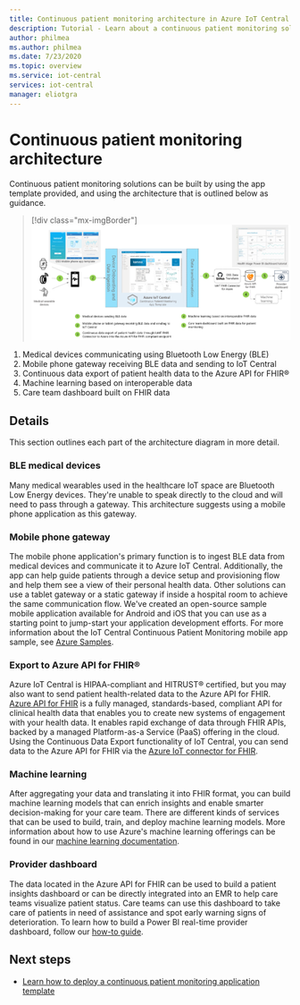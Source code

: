 ```yaml
---
title: Continuous patient monitoring architecture in Azure IoT Central | Microsoft Docs
description: Tutorial - Learn about a continuous patient monitoring solution architecture.
author: philmea
ms.author: philmea
ms.date: 7/23/2020
ms.topic: overview
ms.service: iot-central
services: iot-central
manager: eliotgra
---
```


# Continuous patient monitoring architecture



Continuous patient monitoring solutions can be built by using the app template provided, and using the architecture that is outlined below as guidance.

>[!div class="mx-imgBorder"] 
>![CPM Architecture](media/cpm-architecture.png)

1. Medical devices communicating using Bluetooth Low Energy (BLE)
1. Mobile phone gateway receiving BLE data and sending to IoT Central
1. Continuous data export of patient health data to the Azure API for FHIR&reg;
1. Machine learning based on interoperable data
1. Care team dashboard built on FHIR data

## Details
This section outlines each part of the architecture diagram in more detail.

### BLE medical devices
Many medical wearables used in the healthcare IoT space are Bluetooth Low Energy devices. They're unable to speak directly to the cloud and will need to pass through a gateway. This architecture suggests using a mobile phone application as this gateway. 

### Mobile phone gateway
The mobile phone application's primary function is to ingest BLE data from medical devices and communicate it to Azure IoT Central. Additionally, the app can help guide patients through a device setup and provisioning flow and help them see a view of their personal health data. Other solutions can use a tablet gateway or a static gateway if inside a hospital room to achieve the same communication flow. We've created an open-source sample mobile application available for Android and iOS that you can use as a starting point to jump-start your application development efforts. For more information about the IoT Central Continuous Patient Monitoring mobile app sample, see [Azure Samples](https://docs.microsoft.com/samples/iot-for-all/iotc-cpm-sample/iotc-cpm-sample/).

### Export to Azure API for FHIR&reg;
Azure IoT Central is HIPAA-compliant and HITRUST&reg; certified, but you may also want to send patient health-related data to the Azure API for FHIR. [Azure API for FHIR](../../healthcare-apis/overview.md) is a fully managed, standards-based, compliant API for clinical health data that enables you to create new systems of engagement with your health data. It enables rapid exchange of data through FHIR APIs, backed by a managed Platform-as-a Service (PaaS) offering in the cloud. Using the Continuous Data Export functionality of IoT Central, you can send data to the Azure API for FHIR via the [Azure IoT connector for FHIR](https://docs.microsoft.com/azure/healthcare-apis/iot-fhir-portal-quickstart).

### Machine learning
After aggregating your data and translating it into FHIR format, you can build machine learning models that can enrich insights and enable smarter decision-making for your care team. There are different kinds of services that can be used to build, train, and deploy machine learning models. More information about how to use Azure's machine learning offerings can be found in our [machine learning documentation](../../machine-learning/index.yml).

### Provider dashboard
The data located in the Azure API for FHIR can be used to build a patient insights dashboard or can be directly integrated into an EMR to help care teams visualize patient status. Care teams can use this dashboard to take care of patients in need of assistance and spot early warning signs of deterioration. To learn how to build a Power BI real-time provider dashboard, follow our [how-to guide](howto-health-data-triage.md).

## Next steps
* [Learn how to deploy a continuous patient monitoring application template](tutorial-continuous-patient-monitoring.md)
